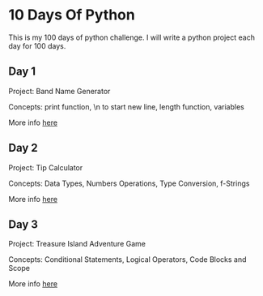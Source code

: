 # 10 Days Of Python

This is my 100 days of python challenge. I will write a python project each day for 100 days.

## Day 1

Project: Band Name Generator

Concepts: print function, \n to start new line, length function, variables

More info [here](Day1/README.md)

## Day 2

Project: Tip Calculator

Concepts: Data Types, Numbers Operations, Type Conversion, f-Strings

More info [here](Day2/README.md)

## Day 3

Project: Treasure Island Adventure Game

Concepts: Conditional Statements, Logical Operators, Code Blocks and Scope

More info [here](Day3/README.md)